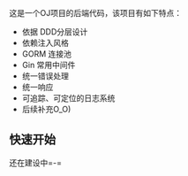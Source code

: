 这是一个OJ项目的后端代码，该项目有如下特点：

- 依据 DDD分层设计
- 依赖注入风格
- GORM 连接池
- Gin 常用中间件
- 统一错误处理
- 统一响应
- 可追踪、可定位的日志系统
- 后续补充O_O)

## 快速开始
还在建设中=-=
```bash
```